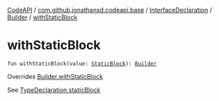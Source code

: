 [CodeAPI](../../../index.md) / [com.github.jonathanxd.codeapi.base](../../index.md) / [InterfaceDeclaration](../index.md) / [Builder](index.md) / [withStaticBlock](.)

# withStaticBlock

`fun withStaticBlock(value: `[`StaticBlock`](../../-static-block/index.md)`): `[`Builder`](index.md)

Overrides [Builder.withStaticBlock](../../-elements-holder/-builder/with-static-block.md)

See [TypeDeclaration.staticBlock](../../-elements-holder/static-block.md)

